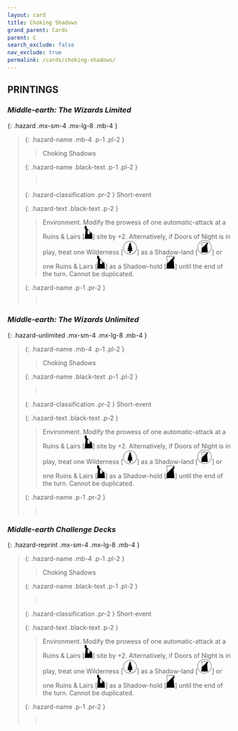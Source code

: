 ```yaml
---
layout: card
title: Choking Shadows
grand_parent: Cards
parent: C
search_exclude: false
nav_exclude: true
permalink: /cards/choking-shadows/
---
```


## PRINTINGS


### _Middle-earth: The Wizards Limited_

{: .hazard .mx-sm-4 .mx-lg-8 .mb-4 }
> {: .hazard-name .mb-4 .p-1 .pl-2 }
> > <div class="hazard-mp"></div>
> > <div class="card-name">Choking Shadows</div>
>
> {: .hazard-name .black-text .p-1 .pl-2 }
> > &nbsp;
>
> {: .hazard-classification .pr-2 }
> Short-event
>
> {: .hazard-text .black-text .p-2 }
> > Environment. Modify the prowess of one automatic-attack at a Ruins & Lairs \[![](/assets/images/ruinlair.svg)] site by +2. Alternatively, if Doors of Night is in play, treat one Wilderness \[![](/assets/images/wilderness.svg)] as a Shadow-land \[![](/assets/images/shadow-land.svg)] or one Ruins & Lairs \[![](/assets/images/ruinlair.svg)] as a Shadow-hold \[![](/assets/images/shadow-hold.svg)] until the end of the turn. Cannot be duplicated. 
>
> {: .hazard-name .p-1 .pr-2 }
> > <div class="card-shield"></div>
> > <div class="card-corruption">&nbsp;</div>

### _Middle-earth: The Wizards Unlimited_

{: .hazard-unlimited .mx-sm-4 .mx-lg-8 .mb-4 }
> {: .hazard-name .mb-4 .p-1 .pl-2 }
> > <div class="hazard-mp"></div>
> > <div class="card-name">Choking Shadows</div>
>
> {: .hazard-name .black-text .p-1 .pl-2 }
> > &nbsp;
>
> {: .hazard-classification .pr-2 }
> Short-event
>
> {: .hazard-text .black-text .p-2 }
> > Environment. Modify the prowess of one automatic-attack at a Ruins & Lairs \[![](/assets/images/ruinlair.svg)] site by +2. Alternatively, if Doors of Night is in play, treat one Wilderness \[![](/assets/images/wilderness.svg)] as a Shadow-land \[![](/assets/images/shadow-land.svg)] or one Ruins & Lairs \[![](/assets/images/ruinlair.svg)] as a Shadow-hold \[![](/assets/images/shadow-hold.svg)] until the end of the turn. Cannot be duplicated. 
>
> {: .hazard-name .p-1 .pr-2 }
> > <div class="card-shield"></div>
> > <div class="card-corruption-white">&nbsp;</div>

### _Middle-earth Challenge Decks_

{: .hazard-reprint .mx-sm-4 .mx-lg-8 .mb-4 }
> {: .hazard-name .mb-4 .p-1 .pl-2 }
> > <div class="hazard-mp"></div>
> > <div class="card-name">Choking Shadows</div>
>
> {: .hazard-name .black-text .p-1 .pl-2 }
> > &nbsp;
>
> {: .hazard-classification .pr-2 }
> Short-event
>
> {: .hazard-text .black-text .p-2 }
> > Environment. Modify the prowess of one automatic-attack at a Ruins & Lairs \[![](/assets/images/ruinlair.svg)] site by +2. Alternatively, if Doors of Night is in play, treat one Wilderness \[![](/assets/images/wilderness.svg)] as a Shadow-land \[![](/assets/images/shadow-land.svg)] or one Ruins & Lairs \[![](/assets/images/ruinlair.svg)] as a Shadow-hold \[![](/assets/images/shadow-hold.svg)] until the end of the turn. Cannot be duplicated. 
>
> {: .hazard-name .p-1 .pr-2 }
> > <div class="card-shield"></div>
> > <div class="card-corruption-white">&nbsp;</div>
